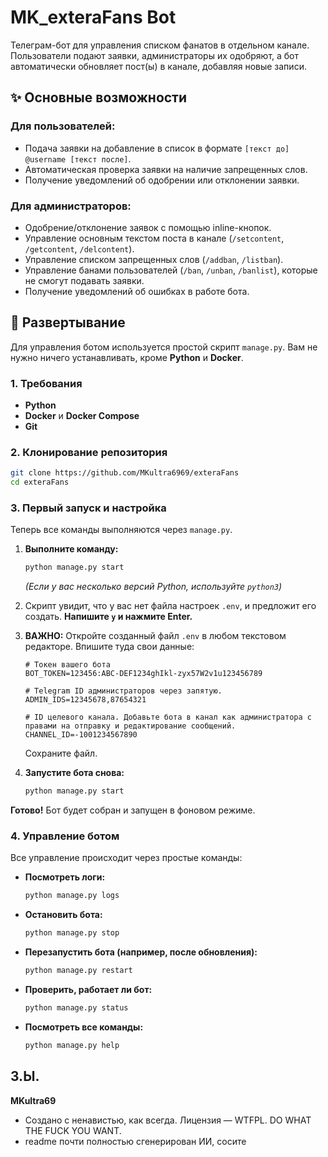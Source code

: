 # MK_exteraFans Bot

Телеграм-бот для управления списком фанатов в отдельном канале. Пользователи подают заявки, администраторы их одобряют, а бот автоматически обновляет пост(ы) в канале, добавляя новые записи.

## ✨ Основные возможности

### Для пользователей:
- Подача заявки на добавление в список в формате `[текст до] @username [текст после]`.
- Автоматическая проверка заявки на наличие запрещенных слов.
- Получение уведомлений об одобрении или отклонении заявки.

### Для администраторов:
- Одобрение/отклонение заявок с помощью inline-кнопок.
- Управление основным текстом поста в канале (`/setcontent`, `/getcontent`, `/delcontent`).
- Управление списком запрещенных слов (`/addban`, `/listban`).
- Управление банами пользователей (`/ban`, `/unban`, `/banlist`), которые не смогут подавать заявки.
- Получение уведомлений об ошибках в работе бота.

## 🚀 Развертывание

Для управления ботом используется простой скрипт `manage.py`. Вам не нужно ничего устанавливать, кроме **Python** и **Docker**.

### 1. Требования
- **Python**
- **Docker** и **Docker Compose**
- **Git**

### 2. Клонирование репозитория

```bash
git clone https://github.com/MKultra6969/exteraFans
cd exteraFans
```

### 3. Первый запуск и настройка

Теперь все команды выполняются через `manage.py`.

1.  **Выполните команду:**
    ```bash
    python manage.py start
    ```
    *(Если у вас несколько версий Python, используйте `python3`)*

2.  Скрипт увидит, что у вас нет файла настроек `.env`, и предложит его создать. **Напишите `y` и нажмите Enter.**

3.  **ВАЖНО:** Откройте созданный файл `.env` в любом текстовом редакторе. Впишите туда свои данные:
    ```env
    # Токен вашего бота
    BOT_TOKEN=123456:ABC-DEF1234ghIkl-zyx57W2v1u123456789

    # Telegram ID администраторов через запятую.
    ADMIN_IDS=12345678,87654321

    # ID целевого канала. Добавьте бота в канал как администратора с правами на отправку и редактирование сообщений.
    CHANNEL_ID=-1001234567890
    ```
    Сохраните файл.

4.  **Запустите бота снова:**
    ```bash
    python manage.py start
    ```

**Готово!** Бот будет собран и запущен в фоновом режиме.

### 4. Управление ботом

Все управление происходит через простые команды:

- **Посмотреть логи:**
  ```bash
  python manage.py logs
  ```

- **Остановить бота:**
  ```bash
  python manage.py stop
  ```

- **Перезапустить бота (например, после обновления):**
  ```bash
  python manage.py restart
  ```

- **Проверить, работает ли бот:**
  ```bash
  python manage.py status
  ```

- **Посмотреть все команды:**
  ```bash
  python manage.py help
  ```

## З.Ы.

**MKultra69**
- Создано с ненавистью, как всегда. Лицензия — WTFPL. DO WHAT THE FUCK YOU WANT.
- readme почти полностью сгенерирован ИИ, сосите
